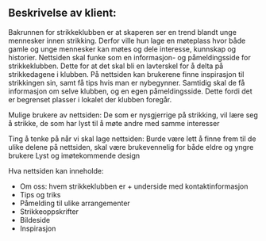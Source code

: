 ## Beskrivelse av klient:

Bakrunnen for strikkeklubben er at skaperen ser en trend blandt unge mennesker innen strikking. Derfor ville hun lage en møteplass hvor både gamle og unge mennesker kan møtes og dele interesse, kunnskap og historier. Nettsiden skal funke som en informasjon- og påmeldingsside for strikkeklubben. Dette for at det skal bli en lavterskel for å delta på strikkedagene i klubben. På nettsiden kan brukerene finne inspirasjon til strikkingen sin, samt få tips hvis man er nybegynner. Samtidig skal de få informasjon om selve klubben, og en egen påmeldingsside. Dette fordi det er begrenset plasser i lokalet der klubben foregår. 

Mulige brukere av nettsiden: De som er nysgjerrige på strikking, vil lære seg å strikke, de som har lyst til å møte andre med samme interesser

Ting å tenke på når vi skal lage nettsiden:
Burde være lett å finne frem til de ulike delene på nettsiden, skal være brukevennelig for både eldre og yngre brukere
Lyst og imøtekommende design

Hva nettsiden kan inneholde:
- Om oss: hvem strikkeklubben er + underside med kontaktinformasjon
- Tips og triks
- Påmelding til ulike arrangementer
- Strikkeoppskrifter
- Bildeside
- Inspirasjon

